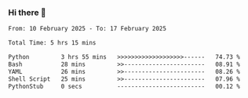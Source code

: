 ### Hi there 👋

<!--
**ututono/ututono** is a ✨ _special_ ✨ repository because its `README.md` (this file) appears on your GitHub profile.

Here are some ideas to get you started:

- 🔭 I’m currently working on ...
- 🌱 I’m currently learning ...
- 👯 I’m looking to collaborate on ...
- 🤔 I’m looking for help with ...
- 💬 Ask me about ...
- 📫 How to reach me: ...
- 😄 Pronouns: ...
- ⚡ Fun fact: ...
-->



<!--START_SECTION:waka-->

```txt
From: 10 February 2025 - To: 17 February 2025

Total Time: 5 hrs 15 mins

Python         3 hrs 55 mins   >>>>>>>>>>>>>>>>>>>------   74.73 %
Bash           28 mins         >>-----------------------   08.91 %
YAML           26 mins         >>-----------------------   08.26 %
Shell Script   25 mins         >>-----------------------   07.96 %
PythonStub     0 secs          -------------------------   00.12 %
```

<!--END_SECTION:waka-->
